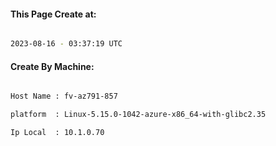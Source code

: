 
   
#### This Page Create at:

```bash

2023-08-16 - 03:37:19 UTC

```

#### Create By Machine:

```bash

Host Name : fv-az791-857

platform  : Linux-5.15.0-1042-azure-x86_64-with-glibc2.35

Ip Local  : 10.1.0.70

```

